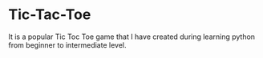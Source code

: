 # Tic-Tac-Toe
It is a popular Tic Toc Toe game that I have created during learning python from beginner to intermediate level. 
